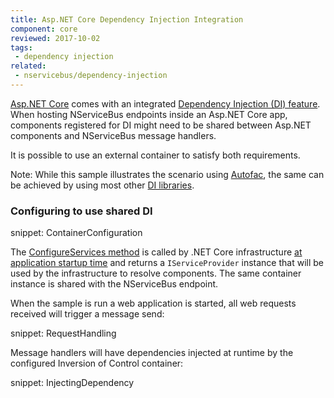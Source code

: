 ```yaml
---
title: Asp.NET Core Dependency Injection Integration
component: core
reviewed: 2017-10-02
tags:
 - dependency injection
related:
 - nservicebus/dependency-injection
---
```


[Asp.NET Core](https://docs.microsoft.com/en-us/aspnet/core/) comes with an integrated [Dependency Injection (DI) feature](https://docs.microsoft.com/en-us/aspnet/core/fundamentals/dependency-injection). When hosting NServiceBus endpoints inside an Asp.NET Core app, components registered for DI might need to be shared between Asp.NET components and NServiceBus message handlers.

It is possible to use an external container to satisfy both requirements.

Note: While this sample illustrates the scenario using [Autofac](/nservicebus/dependency-injection/autofac.md), the same can be achieved by using most other [DI libraries](/nservicebus/dependency-injection/).


### Configuring to use shared DI

snippet: ContainerConfiguration

The [ConfigureServices method](https://docs.microsoft.com/en-us/aspnet/core/fundamentals/startup#the-configureservices-method) is called by .NET Core infrastructure [at application startup time](https://docs.microsoft.com/en-us/aspnet/core/fundamentals/startup) and returns a `IServiceProvider` instance that will be used by the infrastructure to resolve components. The same container instance is shared with the NServiceBus endpoint.

When the sample is run a web application is started, all web requests received will trigger a message send:

snippet: RequestHandling

Message handlers will have dependencies injected at runtime by the configured Inversion of Control container:

snippet: InjectingDependency